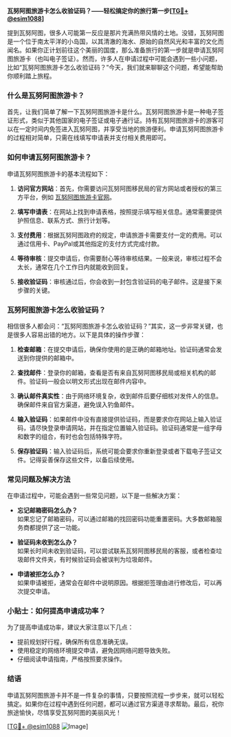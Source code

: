 **瓦努阿图旅游卡怎么收验证码？——轻松搞定你的旅行第一步[[TG💪+ @esim1088](https://t.me/s/esim1088)]**

提到瓦努阿图，很多人可能第一反应是那片充满热带风情的土地。没错，瓦努阿图是一个位于南太平洋的小岛国，以其清澈的海水、原始的自然风光和丰富的文化而闻名。如果你正计划前往这个美丽的国度，那么准备旅行的第一步就是申请瓦努阿图旅游卡（也叫电子签证）。然而，许多人在申请过程中可能会遇到一些小问题，比如“瓦努阿图旅游卡怎么收验证码？”今天，我们就来聊聊这个问题，希望能帮助你顺利踏上旅程。

### 什么是瓦努阿图旅游卡？

首先，让我们简单了解一下瓦努阿图旅游卡是什么。瓦努阿图旅游卡是一种电子签证形式，类似于其他国家的电子签证或电子通行证。持有瓦努阿图旅游卡的游客可以在一定时间内免签进入瓦努阿图，并享受当地的旅游便利。申请瓦努阿图旅游卡的过程相对简单，只需在线填写申请表并支付相关费用即可。

### 如何申请瓦努阿图旅游卡？

申请瓦努阿图旅游卡的基本流程如下：

1. **访问官方网站**：首先，你需要访问瓦努阿图移民局的官方网站或者授权的第三方平台，例如 [瓦努阿图旅游卡官网](http://www.visa.gov.vu/)。
   
2. **填写申请表**：在网站上找到申请表格，按照提示填写相关信息。通常需要提供护照信息、联系方式、旅行计划等。

3. **支付费用**：根据瓦努阿图政府的规定，申请旅游卡需要支付一定的费用。可以通过信用卡、PayPal或其他指定的支付方式完成付款。

4. **等待审核**：提交申请后，你需要耐心等待审核结果。一般来说，审核过程不会太长，通常在几个工作日内就能收到回复。

5. **接收验证码**：审核通过后，你会收到一封包含验证码的电子邮件。这是接下来步骤的关键。

### 瓦努阿图旅游卡怎么收验证码？

相信很多人都会问：“瓦努阿图旅游卡怎么收验证码？”其实，这一步非常关键，也是很多人容易出错的地方。以下是具体的操作步骤：

1. **检查邮箱**：在提交申请后，确保你使用的是正确的邮箱地址。验证码通常会发送到你提供的邮箱中。

2. **查找邮件**：登录你的邮箱，查看是否有来自瓦努阿图移民局或相关机构的邮件。验证码一般会以明文形式出现在邮件内容中。

3. **确认邮件真实性**：由于网络环境复杂，收到邮件后要仔细核对发件人的信息。确保邮件来自官方渠道，避免误入钓鱼邮件。

4. **输入验证码**：如果邮件中没有直接提供验证码，而是要求你在网站上输入验证码，请尽快登录申请网站，并在指定位置输入验证码。验证码通常是一组字母和数字的组合，有时也会包括特殊字符。

5. **保存验证码**：输入验证码后，系统可能会要求你重新登录或者下载电子签证文件。记得妥善保存这些文件，以备后续使用。

### 常见问题及解决方法

在申请过程中，可能会遇到一些常见问题，以下是一些解决方案：

- **忘记邮箱密码怎么办？**  
  如果忘记了邮箱密码，可以通过邮箱的找回密码功能重置密码。大多数邮箱服务商都提供了这一功能。

- **验证码未收到怎么办？**  
  如果长时间未收到验证码，可以尝试联系瓦努阿图移民局的客服，或者检查垃圾邮件文件夹，有时候验证码会被误判为垃圾邮件。

- **申请被拒怎么办？**  
  如果申请被拒，通常会在邮件中说明原因。根据拒签理由进行修改后，可以再次提交申请。

### 小贴士：如何提高申请成功率？

为了提高申请成功率，建议大家注意以下几点：

- 提前规划好行程，确保所有信息准确无误。
- 使用稳定的网络环境提交申请，避免因网络问题导致失败。
- 仔细阅读申请指南，严格按照要求操作。

### 结语

申请瓦努阿图旅游卡并不是一件复杂的事情，只要按照流程一步步来，就可以轻松搞定。如果你在过程中遇到任何问题，都可以通过官方渠道寻求帮助。最后，祝你旅途愉快，尽情享受瓦努阿图的美丽风光！

[[TG💪+ @esim1088](https://t.me/s/esim1088) ![Image](https://i.postimg.cc/4NQfJmqS/Snipaste-2025-05-13-00-14-12.png)]
